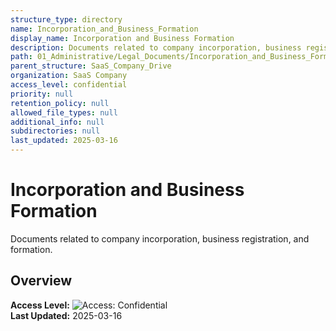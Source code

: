```yaml
---
structure_type: directory
name: Incorporation_and_Business_Formation
display_name: Incorporation and Business Formation
description: Documents related to company incorporation, business registration, and formation.
path: 01_Administrative/Legal_Documents/Incorporation_and_Business_Formation
parent_structure: SaaS_Company_Drive
organization: SaaS Company
access_level: confidential
priority: null
retention_policy: null
allowed_file_types: null
additional_info: null
subdirectories: null
last_updated: 2025-03-16
---
```


# Incorporation and Business Formation

Documents related to company incorporation, business registration, and formation.

## Overview

**Access Level:** ![Access: Confidential](https://img.shields.io/badge/Access-Confidential-red)  
**Last Updated:** 2025-03-16  
